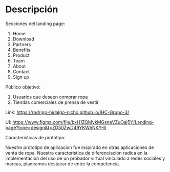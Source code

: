 # Descripción

Secciones del landing page:
1. Home 
2. Download 
3. Partners 
4. Benefits 
5. Product 
6. Team 
7. About 
8. Contact
9. Sign up

Público objetivo:

1. Usuarios que deseen comprar ropa
2. Tiendas comerciales de prensa de vestir

Link: 
https://rodrigo-hidalgo-nicho.github.io/IHC-Grupo-3/

UI:
https://www.figma.com/file/bxH1ZQMykMGsneVZuOaj5Y/Landing-page?type=design&t=ZO50ZwD49YKWhNKY-6

Caracteristicas de prototipo:

Nuestro prototipo de aplicacion fue inspirado en otras aplicaciones de venta de ropa. Nuestra caracteristica de diferenciación radica en la implementacion del uso de un probador virtual vinculado a redes sociales y marcas, planeamos destacar de entre la competencia.

